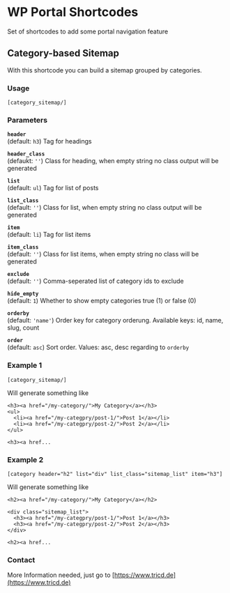 WP Portal Shortcodes
====================

Set of shortcodes to add some portal navigation feature


## Category-based Sitemap

With this shortcode you can build a sitemap grouped by categories.

### Usage

	[category_sitemap/]
	
### Parameters

**`header`**  
(default: `h3`) Tag for headings

**`header_class`**  
(defaukt: `''`) Class for heading, when empty string no class output will be generated

**`list`**  
(default: `ul`) Tag for list of posts

**`list_class`**  
(default: `''`) Class for list, when empty string no class output will be generated

**`item`**  
(default: `li`) Tag for list items

**`item_class`**  
(default: `''`) Class for list items, when empty string no class will be generated

**`exclude`**  
(default: `''`) Comma-seperated list of category ids to exclude

**`hide_empty`**  
(default: `1`) Whether to show empty categories true (1) or false (0) 

**`orderby`**  
(default: `'name'`) Order key for category orderung. Available keys: id, name, slug, count 

**`order`**  
(default: `asc`) Sort order. Values: asc, desc regarding to `orderby`



### Example 1

	[category_sitemap/]
	
Will generate something like

    <h3><a href="/my-category/">My Category</a></h3>
    <ul>
      <li><a href="/my-categpry/post-1/">Post 1</a></li>
      <li><a href="/my-categpry/post-2/">Post 2</a></li>
    </ul>
    
    <h3><a href...


### Example 2

	[category header="h2" list="div" list_class="sitemap_list" item="h3"]
	
Will generate something like

    <h2><a href="/my-category/">My Category</a></h2>
    
    <div class="sitemap_list">
      <h3><a href="/my-categpry/post-1/">Post 1</a></h3>
      <h3><a href="/my-categpry/post-2/">Post 2</a></h3>
    </div>
    
    <h2><a href...

### Contact

More Information needed, just go to [https://www.tricd.de](https://www.tricd.de)